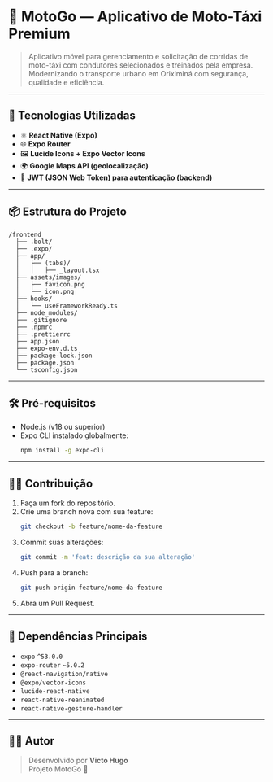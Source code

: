 # 🚀 MotoGo — Aplicativo de Moto-Táxi Premium

> Aplicativo móvel para gerenciamento e solicitação de corridas de moto-táxi com condutores selecionados e treinados pela empresa.  
> Modernizando o transporte urbano em Oriximiná com segurança, qualidade e eficiência.

---

## 📱 Tecnologias Utilizadas

- ⚛️ **React Native (Expo)**
- 🌐 **Expo Router**
- 🖼 **Lucide Icons + Expo Vector Icons**
- 🌍 **Google Maps API (geolocalização)**
- 🔐 **JWT (JSON Web Token) para autenticação (backend)**

---

## 📦 Estrutura do Projeto

```
/frontend
  ├── .bolt/
  ├── .expo/
  ├── app/
  │   ├── (tabs)/
  │   │   ├── _layout.tsx
  ├── assets/images/
  │   ├── favicon.png
  │   └── icon.png
  ├── hooks/
  │   └── useFrameworkReady.ts
  ├── node_modules/
  ├── .gitignore
  ├── .npmrc
  ├── .prettierrc
  ├── app.json
  ├── expo-env.d.ts
  ├── package-lock.json
  ├── package.json
  └── tsconfig.json
```

---

## 🛠️ Pré-requisitos

- Node.js (v18 ou superior)
- Expo CLI instalado globalmente:
  ```bash
  npm install -g expo-cli
  ```

---

## 🧑‍💻 Contribuição

1. Faça um fork do repositório.
2. Crie uma branch nova com sua feature:
   ```bash
   git checkout -b feature/nome-da-feature
   ```
3. Commit suas alterações:
   ```bash
   git commit -m 'feat: descrição da sua alteração'
   ```
4. Push para a branch:
   ```bash
   git push origin feature/nome-da-feature
   ```
5. Abra um Pull Request.

---

## 🔧 Dependências Principais

- `expo` `^53.0.0`
- `expo-router` `~5.0.2`
- `@react-navigation/native`
- `@expo/vector-icons`
- `lucide-react-native`
- `react-native-reanimated`
- `react-native-gesture-handler`

---

## 👨‍💼 Autor

> Desenvolvido por **Victo Hugo**  
> Projeto MotoGo 🚖